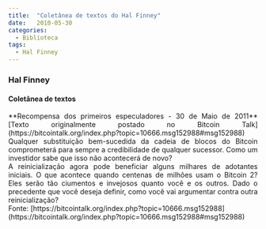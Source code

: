 ```yaml
---
title:  "Coletânea de textos do Hal Finney"
date:   2010-05-30
categories:
  - Biblioteca
tags:
  - Hal Finney
---
```



### Hal Finney


#### Coletânea de textos  


<div class="" data-block="true" data-editor="2hrtn" data-offset-key="31ubd-0-0">

<div class="_1mf _1mj" style="text-align: justify;" data-offset-key="31ubd-0-0">**Recompensa dos primeiros especuladores - 30 de Maio de 2011** [Texto originalmente postado no Bitcoin Talk](https://bitcointalk.org/index.php?topic=10666.msg152988#msg152988) Qualquer substituição bem-sucedida da cadeia de blocos do Bitcoin comprometerá para sempre a credibilidade de qualquer sucessor. Como um investidor sabe que isso não acontecerá de novo?</div>

</div>

<div class="" data-block="true" data-editor="2hrtn" data-offset-key="9g76f-0-0">

<div class="_1mf _1mj" style="text-align: justify;" data-offset-key="9g76f-0-0"><span data-offset-key="9g76f-0-0">A reinicialização agora pode beneficiar alguns milhares de adotantes iniciais. O que acontece quando centenas de milhões usam o Bitcoin 2? Eles serão tão ciumentos e invejosos quanto você e os outros. Dado o precedente que você deseja definir, como você vai argumentar contra outra reinicialização?</span></div>

</div>

<div class="" data-block="true" data-editor="2hrtn" data-offset-key="7ce7j-0-0">

<div class="_1mf _1mj" data-offset-key="7ce7j-0-0"><span data-offset-key="7ce7j-0-0"></span></div>

</div>

<div class="" data-block="true" data-editor="2hrtn" data-offset-key="3i74q-0-0">

<div class="_1mf _1mj" data-offset-key="3i74q-0-0">Fonte: [https://bitcointalk.org/index.php?topic=10666.msg152988](https://bitcointalk.org/index.php?topic=10666.msg152988#msg152988)</div>

</div>
